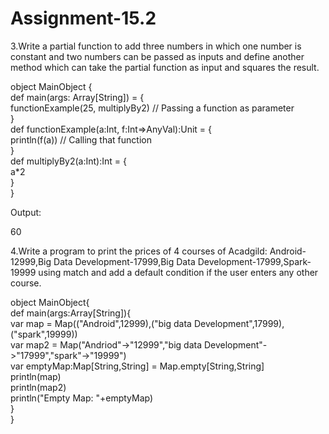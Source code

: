 # Assignment-15.2


3.Write a partial function to add three numbers in which one number is constant and two
numbers can be passed as inputs and define another method which can take the partial
function as input and squares the result.

object MainObject {  
   def main(args: Array[String]) = {  
     functionExample(25, multiplyBy2)                   // Passing a function as parameter  
    }  
    def functionExample(a:Int, f:Int=>AnyVal):Unit = {  
        println(f(a))                                   // Calling that function   
    }  
    def multiplyBy2(a:Int):Int = {  
        a*2  
    }  
}


Output:

60


4.Write a program to print the prices of 4 courses of Acadgild: Android-12999,Big Data
Development-17999,Big Data Development-17999,Spark-19999 using match and add a
default condition if the user enters any other course.


object MainObject{  
    def main(args:Array[String]){  
        var map = Map(("Android",12999),("big data Development",17999),("spark",19999))  
        var map2 = Map("Andriod"->"12999","big data Development"->"17999","spark"->"19999")  
        var emptyMap:Map[String,String] = Map.empty[String,String]   
        println(map)  
        println(map2)  
        println("Empty Map: "+emptyMap)  
    }  
} 
